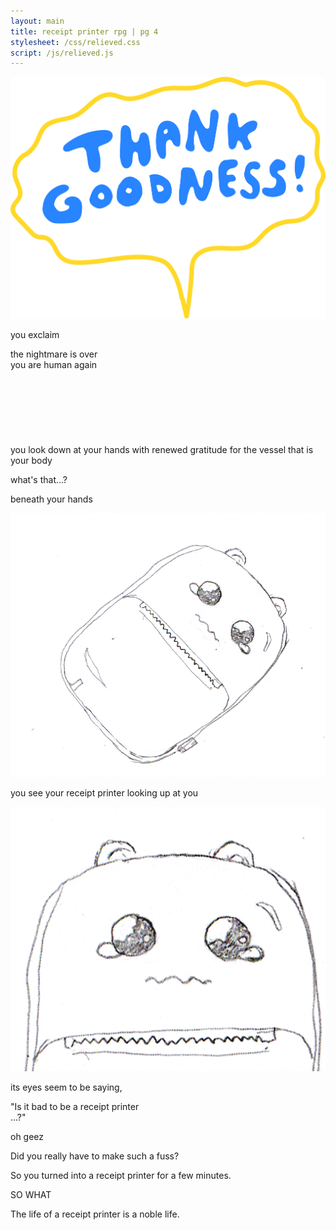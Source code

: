 ```yaml
---
layout: main
title: receipt printer rpg | pg 4
stylesheet: /css/relieved.css
script: /js/relieved.js
---
```



<div class="thankgoodness">
  <p id="goodness">
    <img src="/images/thankgoodness2.png">
  </p>
  <p id="youexclaim">
   you exclaim
  </p>


  <p id="nightmare">
    the nightmare is over<br>
    you are human again<br><br><br><br><br><br><br><br>
    you look down at your hands with renewed gratitude for the vessel that is your body
  </p>
</div>
<div id="transition">
</div>

<div id="lookdown">
  <div id="handsbox">
  </div>

  <p> what's that...?</p>
  <p> beneath your hands</p>

  <div class="box">
    <img src="/images/teary-rp.png">
  </div>

  <p>you see your receipt printer looking up at you</p>

  <div class="box">
    <img src="/images/teary-rp-2.png">
  </div>

  <p>its eyes seem to be saying,</p>

  <p id="soterrible" class="more-space">"Is it bad to be a receipt printer<br>...?"</p>

</div>

<div id="ohgeez"></div>
<div id="regret">
  <p>oh geez</p>
  <p>Did you really have to make such a fuss?</p>
  <p class="right more-space-top">So you turned into a receipt printer for a few minutes.</p>
  <p class="right">SO WHAT</p>
  <p class="center more-space-top">The life of a receipt printer is a noble life.</p>
</div>
<div id="ohgeezend"></div>